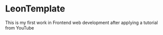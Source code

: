 # LeonTemplate
This is my first work in Frontend web development after applying a tutorial from YouTube 
